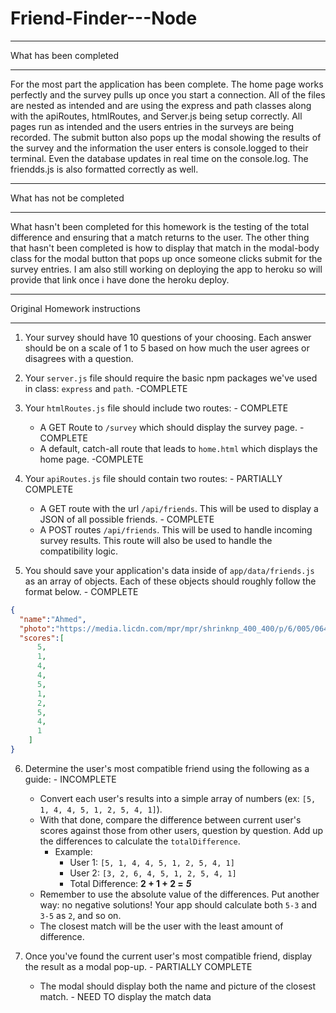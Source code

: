 # Friend-Finder---Node
_______________________
What has been completed
_______________________

For the most part the application has been complete. The home page works perfectly and the survey pulls up once you start a connection. All of the files are nested as intended and are using the express and path classes along with the apiRoutes, htmlRoutes, and Server.js being setup correctly. All pages run as intended and the users entries in the surveys are being recorded. The submit button also pops up the modal showing the results of the survey and the information the user enters is console.logged to their terminal. Even the database updates in real time on the console.log. The friendds.js is also formatted correctly as well. 

_______________________
What has not be completed
_______________________

What hasn't been completed for this homework is the testing of the total difference and ensuring that a match returns to the user. The other thing that hasn't been completed is how to display that match in the modal-body class for the modal button that pops up once someone clicks submit for the survey entries. I am also still working on deploying the app to heroku so will provide that link once i have done the heroku deploy.


_______________________
Original Homework instructions
_______________________
1. Your survey should have 10 questions of your choosing. Each answer should be on a scale of 1 to 5 based on how much the user agrees or disagrees with a question.

2. Your `server.js` file should require the basic npm packages we've used in class: `express` and `path`. -COMPLETE

3. Your `htmlRoutes.js` file should include two routes: - COMPLETE

   * A GET Route to `/survey` which should display the survey page. -COMPLETE
   * A default, catch-all route that leads to `home.html` which displays the home page. -COMPLETE

4. Your `apiRoutes.js` file should contain two routes: - PARTIALLY COMPLETE

   * A GET route with the url `/api/friends`. This will be used to display a JSON of all possible friends. - COMPLETE
   * A POST routes `/api/friends`. This will be used to handle incoming survey results. This route will also be used to handle the compatibility logic. 

5. You should save your application's data inside of `app/data/friends.js` as an array of objects. Each of these objects should roughly follow the format below. - COMPLETE

```json
{
  "name":"Ahmed",
  "photo":"https://media.licdn.com/mpr/mpr/shrinknp_400_400/p/6/005/064/1bd/3435aa3.jpg",
  "scores":[
      5,
      1,
      4,
      4,
      5,
      1,
      2,
      5,
      4,
      1
    ]
}
```

6. Determine the user's most compatible friend using the following as a guide: - INCOMPLETE

   * Convert each user's results into a simple array of numbers (ex: `[5, 1, 4, 4, 5, 1, 2, 5, 4, 1]`).
   * With that done, compare the difference between current user's scores against those from other users, question by question. Add up the differences to calculate the `totalDifference`.
     * Example:
       * User 1: `[5, 1, 4, 4, 5, 1, 2, 5, 4, 1]`
       * User 2: `[3, 2, 6, 4, 5, 1, 2, 5, 4, 1]`
       * Total Difference: **2 + 1 + 2 =** **_5_**
   * Remember to use the absolute value of the differences. Put another way: no negative solutions! Your app should calculate both `5-3` and `3-5` as `2`, and so on.
   * The closest match will be the user with the least amount of difference.

7. Once you've found the current user's most compatible friend, display the result as a modal pop-up. - PARTIALLY COMPLETE
   * The modal should display both the name and picture of the closest match. - NEED TO display the match data